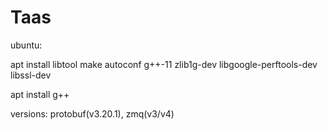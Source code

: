 # Taas

ubuntu:

apt install libtool make autoconf g++-11 zlib1g-dev libgoogle-perftools-dev libssl-dev

apt install g++

versions: protobuf(v3.20.1), zmq(v3/v4)
